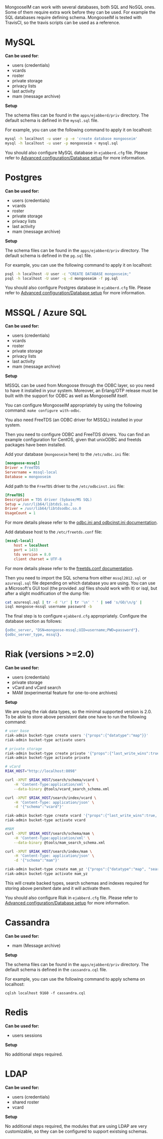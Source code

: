 
MongooseIM can work with several databases, both SQL and NoSQL ones. Some of
them require extra work before they can be used. For example the SQL databases require
defining schema. MongooseIM is tested with TravisCI, so the travis scripts can be used
as a reference.

# MySQL

**Can be used for**:

* users (credentials)
* vcards
* roster
* private storage
* privacy lists
* last activity
* mam (message archive)

**Setup**

The schema files can be found in the `apps/ejabberd/priv` directory. The default
schema is defined in the `mysql.sql` file.

For example, you can use the following command to apply it on localhost:

```bash
mysql -h localhost -u user -p -e 'create database mongooseim'
mysql -h localhost -u user -p mongooseim < mysql.sql
```

You should also configure MySQL database in `ejabberd.cfg` file. 
Please refer to [Advanced configuration/Database setup](../Advanced-configuration.md) for more information.

# Postgres

**Can be used for:**

* users (credentials)
* vcards
* roster
* private storage
* privacy lists
* last activity
* mam (message archive)

**Setup**

The schema files can be found in the `apps/ejabberd/priv` directory. The default
schema is defined in the `pg.sql` file.

For example, you can use the following command to apply it on localhost:

```bash
psql -h localhost -U user -c "CREATE DATABASE mongooseim;"
psql -h localhost -U user -q -d mongooseim -f pg.sql
```
You should also configure Postgres database in `ejabberd.cfg` file. 
Please refer to [Advanced configuration/Database setup](../Advanced-configuration.md) for more information.

# MSSQL / Azure SQL

**Can be used for:**

* users (credentials)
* vcards
* roster
* private storage
* privacy lists
* last activity
* mam (message archive)

**Setup**

MSSQL can be used from Mongoose through the ODBC layer, so you need to
have it installed in your system. Moreover, an Erlang/OTP release must be
built with the support for ODBC as well as MongooseIM itself.

You can configure MongooseIM appropriately by using the following command: ``make configure with-odbc``.

You also need FreeTDS (an ODBC driver for MSSQL) installed in your
system.

Then you need to configure ODBC and FreeTDS drivers. You can find an
example configuration for CentOS, given that unixODBC and freetds packages have
been installed.

Add your database (``mongooseim`` here) to the ``/etc/odbc.ini`` file:
```ini
[mongoose-mssql]
Driver = FreeTDS
Servername = mssql-local
Database = mongooseim
```

Add path to the ``FreeTDS`` driver to the ``/etc/odbcinst.ini`` file:
```ini
[FreeTDS]
Description = TDS driver (Sybase/MS SQL)
Setup = /usr/lib64/libtdsS.so.2
Driver = /usr/lib64/libtdsodbc.so.0
UsageCount = 1
```
For more details please refer to the [odbc.ini and odbcinst.ini
documentation](http://www.unixodbc.org/odbcinst.html).

Add database host to the ``/etc/freetds.conf`` file:
```ini
[mssql-local]
    host = localhost
    port = 1433
    tds version = 8.0
    client charset = UTF-8
```
For more details please refer to the [freetds.conf
documentation](http://www.freetds.org/userguide/freetdsconf.htm).

Then you need to import the SQL schema from either ``mssql2012.sql`` or
``azuresql.sql`` file depending on which database you are using.
You can use a Microsoft's GUI tool (the provided .sql files should work
with it) or isql, but after a slight modification of the dump file:

```bash
cat azuresql.sql | tr -d '\r' | tr '\n' ' ' | sed 's/GO/\n/g' |
isql mongoose-mssql username password -b
```

The final step is to configure ``ejabberd.cfg`` appropriately.
Configure the database section as follows:
```erlang
{odbc_server, "DSN=mongoose-mssql;UID=username;PWD=password"}.
{odbc_server_type, mssql}.
```


# Riak (versions >=2.0)

**Can be used for:**

* users (credentials)
* private storage
* vCard and vCard search
* MAM (experimental feature for one-to-one archives)

**Setup**

We are using the riak data types, so the minimal supported version is 2.0.
To be able to store above persistent date one have to run the following command:

```bash
# user base
riak-admin bucket-type create users '{"props":{"datatype":"map"}}'
riak-admin bucket-type activate users

# private storage
riak-admin bucket-type create private '{"props":{"last_write_wins":true}}'
riak-admin bucket-type activate private

# vCard
RIAK_HOST="http://localhost:8098"

curl -XPUT $RIAK_HOST/search/schema/vcard \
    -H 'Content-Type:application/xml' \
    --data-binary @tools/vcard_search_schema.xml

curl -XPUT $RIAK_HOST/search/index/vcard \
    -H 'Content-Type: application/json' \
    -d '{"schema":"vcard"}'

riak-admin bucket-type create vcard '{"props":{"last_write_wins":true, "search_index":"vcard"}}'
riak-admin bucket-type activate vcard

#MAM
curl -XPUT $RIAK_HOST/search/schema/mam \
    -H 'Content-Type:application/xml' \
    --data-binary @tools/mam_search_schema.xml

curl -XPUT $RIAK_HOST/search/index/mam \
    -H 'Content-Type: application/json' \
    -d '{"schema":"mam"}'

riak-admin bucket-type create mam_yz '{"props":{"datatype":"map", "search_index":"mam"}}'
riak-admin bucket-type activate mam_yz

```

This will create backed types, search schemas and indexes required
for storing above persitent date and it will activate them.

You should also configure Riak in `ejabberd.cfg` file. 
Please refer to [Advanced configuration/Database setup](../Advanced-configuration.md) for more information.

# Cassandra

**Can be used for:**

* mam (Message archive)

**Setup**

The schema files can be found in the `apps/ejabberd/priv` directory. The default
schema is defined in the `cassandra.cql` file.

For example, you can use the following command to apply schema on localhost:

```
cqlsh localhost 9160 -f cassandra.cql
```

# Redis

**Can be used for:**

* users sessions

**Setup**

No additional steps required.

# LDAP

**Can be used for:**

* users (credentials)
* shared roster
* vcard

**Setup**

No additional steps required, the modules that are using LDAP are very customizable,
so they can be configured to support existsing schemas.

